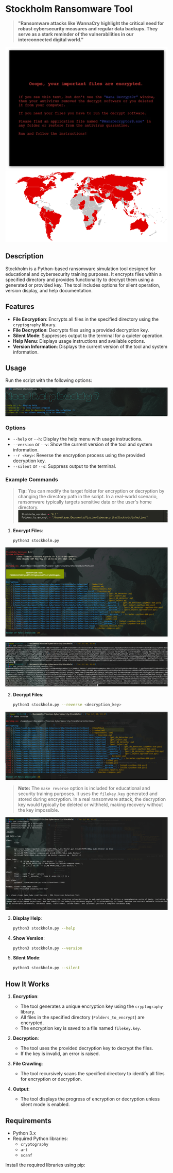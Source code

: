 # Stockholm Ransomware Tool
> **"Ransomware attacks like WannaCry highlight the critical need for robust cybersecurity measures and regular data backups. They serve as a stark reminder of the vulnerabilities in our interconnected digital world."**

![WannaCry msg](https://github.com/ftTower/ftTower/blob/main/assets/Stockholm/header.png)
![impact](https://github.com/ftTower/ftTower/blob/main/assets/Stockholm/wannacry_impact.png)

## Description
Stockholm is a Python-based ransomware simulation tool designed for educational and cybersecurity training purposes. It encrypts files within a specified directory and provides functionality to decrypt them using a generated or provided key. The tool includes options for silent operation, version display, and help documentation.

## Features
- **File Encryption**: Encrypts all files in the specified directory using the `cryptography` library.
- **File Decryption**: Decrypts files using a provided decryption key.
- **Silent Mode**: Suppresses output to the terminal for a quieter operation.
- **Help Menu**: Displays usage instructions and available options.
- **Version Information**: Displays the current version of the tool and system information.

## Usage
Run the script with the following options:

![Stockholm](https://github.com/ftTower/ftTower/blob/main/assets/Stockholm/need_help%3F.png)

### Options
- `--help` or `--h`: Display the help menu with usage instructions.
- `--version` or `--v`: Show the current version of the tool and system information.
- `--r <key>`: Reverse the encryption process using the provided decryption key.
- `--silent` or `--s`: Suppress output to the terminal.

### Example Commands

> **Tip:** You can modify the target folder for encryption or decryption by changing the directory path in the script. In a real-world scenario, ransomware typically targets sensitive data or the user's home directory.
![Stockholm](https://github.com/ftTower/ftTower/blob/main/assets/Stockholm/folder.png)

1. **Encrypt Files**:
    ```bash
    python3 stockholm.py
    ```
![Stockholm](https://github.com/ftTower/ftTower/blob/main/assets/Stockholm/encryption.png)

![Stockholm](https://github.com/ftTower/ftTower/blob/main/assets/Stockholm/files_encrypted.png)


2. **Decrypt Files**:
    ```bash
    python3 stockholm.py --reverse <decryption_key>
    ```
![Stockholm](https://github.com/ftTower/ftTower/blob/main/assets/Stockholm/reverse.png)

> **Note:** The `make reverse` option is included for educational and security training purposes. It uses the `filekey.key` generated and stored during encryption. In a real ransomware attack, the decryption key would typically be deleted or withheld, making recovery without the key impossible.

![Stockholm](https://github.com/ftTower/ftTower/blob/main/assets/Stockholm/files_content.png)

3. **Display Help**:
    ```bash
    python3 stockholm.py --help
    ```

4. **Show Version**:
    ```bash
    python3 stockholm.py --version
    ```

5. **Silent Mode**:
    ```bash
    python3 stockholm.py --silent
    ```

## How It Works
1. **Encryption**:
    - The tool generates a unique encryption key using the `cryptography` library.
    - All files in the specified directory (`Folders_to_encrypt`) are encrypted.
    - The encryption key is saved to a file named `filekey.key`.

2. **Decryption**:
    - The tool uses the provided decryption key to decrypt the files.
    - If the key is invalid, an error is raised.

3. **File Crawling**:
    - The tool recursively scans the specified directory to identify all files for encryption or decryption.

4. **Output**:
    - The tool displays the progress of encryption or decryption unless silent mode is enabled.

## Requirements
- Python 3.x
- Required Python libraries:
  - `cryptography`
  - `art`
  - `scanf`

Install the required libraries using pip:

